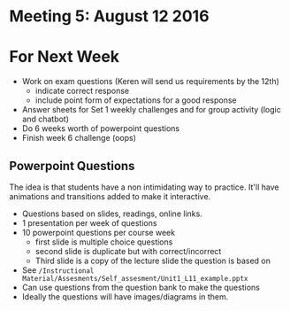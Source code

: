 # Meeting 5: August 12 2016

# For Next Week

* Work on exam questions (Keren will send us requirements by the 12th)
	* indicate correct response
	* include point form of expectations for a good response
* Answer sheets for Set 1 weekly challenges and for group activity (logic and chatbot)
* Do 6 weeks worth of powerpoint questions
* Finish week 6 challenge (oops)

## Powerpoint Questions

The idea is that students have a non intimidating way to practice. It'll have animations and transitions added to make it interactive.

* Questions based on slides, readings, online links.
* 1 presentation per week of questions
* 10 powerpoint questions per course week
	* first slide is multiple choice questions
	* second slide is duplicate but with correct/incorrect
	* Third slide is a copy of the lecture slide the question is based on
* See `/Instructional Material/Assesments/Self_assesment/Unit1_L11_example.pptx`
* Can use questions from the question bank to make the questions
* Ideally the questions will have images/diagrams in them.